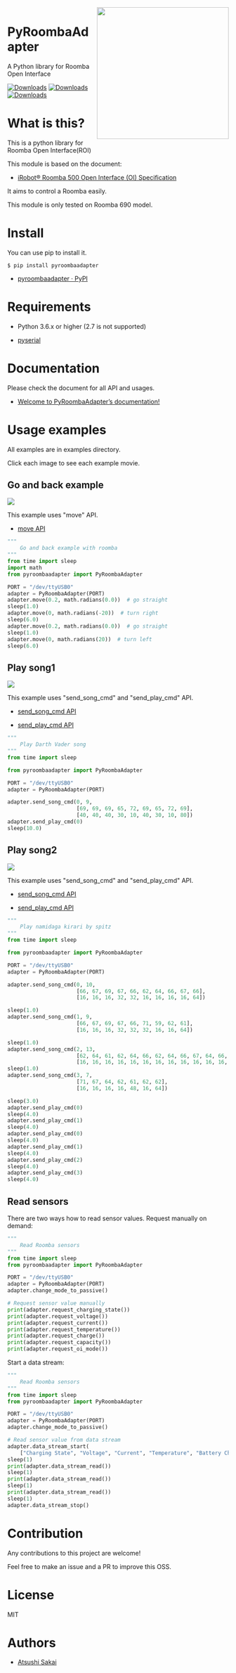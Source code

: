 <img src="https://github.com/AtsushiSakai/PyRoombaAdapter/raw/master/docs/icon.png?raw=true" align="right" width="300"/>

# PyRoombaAdapter

A Python library for Roomba Open Interface

[![Downloads](https://pepy.tech/badge/pyroombaadapter)](https://pepy.tech/project/pyroombaadapter)
[![Downloads](https://pepy.tech/badge/pyroombaadapter/month)](https://pepy.tech/project/pyroombaadapter)
[![Downloads](https://pepy.tech/badge/pyroombaadapter/week)](https://pepy.tech/project/pyroombaadapter)

# What is this?

This is a python library for Roomba Open Interface(ROI)

This module is based on the document:

- [iRobot® Roomba 500 Open Interface (OI) Specification](https://www.irobot.lv/uploaded_files/File/iRobot_Roomba_500_Open_Interface_Spec.pdf)

It aims to control a Roomba easily.

This module is only tested on Roomba 690 model. 

# Install

You can use pip to install it.

    $ pip install pyroombaadapter

- [pyroombaadapter · PyPI](https://pypi.org/project/pyroombaadapter/)

# Requirements

- Python 3.6.x or higher (2.7 is not supported)

- [pyserial](https://pythonhosted.org/pyserial/)

# Documentation

Please check the document for all API and usages.

- [Welcome to PyRoombaAdapter’s documentation\!](https://atsushisakai.github.io/PyRoombaAdapter/)

# Usage examples

All examples are in examples directory.

Click each image to see each example movie.

## Go and back example

[![](https://img.youtube.com/vi/rGppIKN-roE/0.jpg)](https://www.youtube.com/watch?v=rGppIKN-roE)

This example uses "move" API.

- [move API](https://atsushisakai.github.io/PyRoombaAdapter/API.html#pyroombaadapter.PyRoombaAdapter.move)

```python
"""
    Go and back example with roomba
"""
from time import sleep
import math
from pyroombaadapter import PyRoombaAdapter

PORT = "/dev/ttyUSB0"
adapter = PyRoombaAdapter(PORT)
adapter.move(0.2, math.radians(0.0))  # go straight
sleep(1.0)
adapter.move(0, math.radians(-20))  # turn right
sleep(6.0)
adapter.move(0.2, math.radians(0.0))  # go straight
sleep(1.0)
adapter.move(0, math.radians(20))  # turn left
sleep(6.0)
```

## Play song1 

[![](https://img.youtube.com/vi/0XqpQq7PQ8I/0.jpg)](https://www.youtube.com/watch?v=0XqpQq7PQ8I)

This example uses "send_song_cmd" and "send_play_cmd" API.

- [send_song_cmd API](https://atsushisakai.github.io/PyRoombaAdapter/API.html#pyroombaadapter.PyRoombaAdapter.send_song_cmd)

- [send_play_cmd API](https://atsushisakai.github.io/PyRoombaAdapter/API.html#pyroombaadapter.PyRoombaAdapter.send_play_cmd)

```python
"""
    Play Darth Vader song
"""
from time import sleep

from pyroombaadapter import PyRoombaAdapter

PORT = "/dev/ttyUSB0"
adapter = PyRoombaAdapter(PORT)

adapter.send_song_cmd(0, 9,
                      [69, 69, 69, 65, 72, 69, 65, 72, 69],
                      [40, 40, 40, 30, 10, 40, 30, 10, 80])
adapter.send_play_cmd(0)
sleep(10.0)
```

## Play song2 

[![](https://img.youtube.com/vi/nYstniMkJo0/0.jpg)](https://www.youtube.com/watch?v=nYstniMkJo0)

This example uses "send_song_cmd" and "send_play_cmd" API.

- [send_song_cmd API](https://atsushisakai.github.io/PyRoombaAdapter/API.html#pyroombaadapter.PyRoombaAdapter.send_song_cmd)

- [send_play_cmd API](https://atsushisakai.github.io/PyRoombaAdapter/API.html#pyroombaadapter.PyRoombaAdapter.send_play_cmd)

```python
"""
    Play namidaga kirari by spitz
"""
from time import sleep

from pyroombaadapter import PyRoombaAdapter

PORT = "/dev/ttyUSB0"
adapter = PyRoombaAdapter(PORT)

adapter.send_song_cmd(0, 10,
                      [66, 67, 69, 67, 66, 62, 64, 66, 67, 66],
                      [16, 16, 16, 32, 32, 16, 16, 16, 16, 64])

sleep(1.0)
adapter.send_song_cmd(1, 9,
                      [66, 67, 69, 67, 66, 71, 59, 62, 61],
                      [16, 16, 16, 32, 32, 32, 16, 16, 64])

sleep(1.0)
adapter.send_song_cmd(2, 13,
                      [62, 64, 61, 62, 64, 66, 62, 64, 66, 67, 64, 66, 71],
                      [16, 16, 16, 16, 16, 16, 16, 16, 16, 16, 16, 16, 16])
sleep(1.0)
adapter.send_song_cmd(3, 7,
                      [71, 67, 64, 62, 61, 62, 62],
                      [16, 16, 16, 16, 48, 16, 64])

sleep(3.0)
adapter.send_play_cmd(0)
sleep(4.0)
adapter.send_play_cmd(1)
sleep(4.0)
adapter.send_play_cmd(0)
sleep(4.0)
adapter.send_play_cmd(1)
sleep(4.0)
adapter.send_play_cmd(2)
sleep(4.0)
adapter.send_play_cmd(3)
sleep(4.0)
```

## Read sensors
There are two ways how to read sensor values. Request manually on demand:

```python
"""
    Read Roomba sensors
"""
from time import sleep
from pyroombaadapter import PyRoombaAdapter

PORT = "/dev/ttyUSB0"
adapter = PyRoombaAdapter(PORT)
adapter.change_mode_to_passive()

# Request sensor value manually
print(adapter.request_charging_state())
print(adapter.request_voltage())
print(adapter.request_current())
print(adapter.request_temperature())
print(adapter.request_charge())
print(adapter.request_capacity())
print(adapter.request_oi_mode())
```

Start a data stream:

```python
"""
    Read Roomba sensors
"""
from time import sleep
from pyroombaadapter import PyRoombaAdapter

PORT = "/dev/ttyUSB0"
adapter = PyRoombaAdapter(PORT)
adapter.change_mode_to_passive()

# Read sensor value from data stream
adapter.data_stream_start(
    ["Charging State", "Voltage", "Current", "Temperature", "Battery Charge", "Battery Capacity", "OI Mode"])
sleep(1)
print(adapter.data_stream_read())
sleep(1)
print(adapter.data_stream_read())
sleep(1)
print(adapter.data_stream_read())
sleep(1)
adapter.data_stream_stop()
```

# Contribution

Any contributions to this project are welcome!

Feel free to make an issue and a PR to improve this OSS.

# License

MIT

# Authors

- [Atsushi Sakai](https://github.com/AtsushiSakai/)


